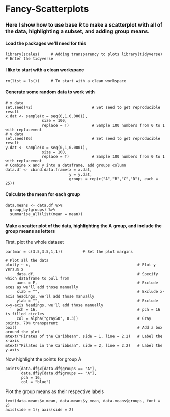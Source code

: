 # Fancy-Scatterplots
### Here I show how to use base R to make a scatterplot with all of the data, highlighting a subset, and adding group means.

#### Load the packages we'll need for this

``
library(scales)     # Adding transparency to plots
library(tidyverse)  # Enter the tidyverse
``

#### I like to start with a clean workspace

`rm(list = ls())     # To start with a clean workspace`

#### Generate some random data to work with

```````````````
# x data
set.seed(42)                          # Set seed to get reproducible result
x.dat <- sample(x = seq(0,1,0.0001), 
                size = 100, 
                replace = T)          # Sample 100 numbers from 0 to 1 with replacement
# y data
set.seed(86)                          # Set seed to get reproducible result
y.dat <- sample(x = seq(0,1,0.0001), 
                size = 100, 
                replace = T)          # Sample 100 numbers from 0 to 1 with replacement
# Combine x and y into a dataframe, add groups column
data.df <- cbind.data.frame(x = x.dat,
                            y = y.dat,
                            groups = rep(c("A","B","C","D"), each = 25))
```````````````

#### Calculate the mean for each group

```
data.means <- data.df %>%
  group_by(groups) %>%
  summarise_all(list(mean = mean))
```

#### Make a scatter plot of the data, highlighting the A group, and include the group means as letters

First, plot the whole dataset

`````````````
par(mar = c(3.5,3.5,1,1))         # Set the plot margins

# Plot all the data
plot(y ~ x,                                               # Plot y versus x
     data.df,                                             # Specify which dataframe to pull from
     axes = F,                                            # Exclude axes as we'll add those manually
     xlab = "",                                           # Exclude x-axis headings, we'll add those manually
     ylab = "",                                           # Exclude x=y-axis headings, we'll add those manually 
     pch = 16,                                            # pch = 16 is filled circles
     col = alpha("gray50", 0.3))                          # Gray points, 70% transparent
box()                                                     # Add a box around the plot
mtext("Pirates of the Caribbean", side = 1, line = 2.2)   # Label the x-axis
mtext("Pilates in the Caribbean", side = 2, line = 2.2)   # Label the y-axis
`````````````

Now highlight the points for group A

````
points(data.df$x[data.df$groups == "A"], 
       data.df$y[data.df$groups == "A"], 
       pch = 16, 
       col = "blue")
````

Plot the group means as their respective labels

```
text(data.means$x_mean, data.means$y_mean, data.means$groups, font = 2)
axis(side = 1); axis(side = 2)
```
